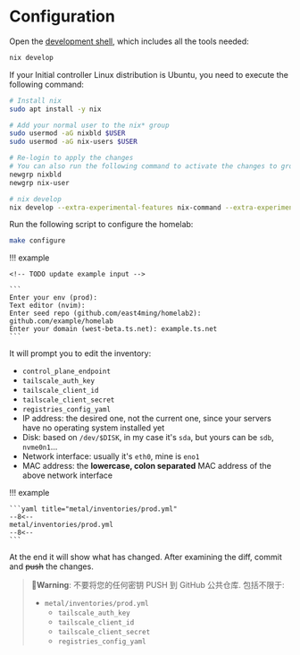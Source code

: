 # Configuration

Open the [development shell](../../concepts/development-shell.md), which includes all the tools needed:

```sh
nix develop
```

If your Initial controller Linux distribution is Ubuntu, you need to execute the following command:

```sh
# Install nix
sudo apt install -y nix

# Add your normal user to the nix* group
sudo usermod -aG nixbld $USER
sudo usermod -aG nix-users $USER

# Re-login to apply the changes
# You can also run the following command to activate the changes to groups:
newgrp nixbld      
newgrp nix-user

# nix develop
nix develop --extra-experimental-features nix-command --extra-experimental-features flakes
```

Run the following script to configure the homelab:

```sh
make configure
```

!!! example

    <!-- TODO update example input -->

    ```
    Enter your env (prod):
    Text editor (nvim):
    Enter seed repo (github.com/east4ming/homelab2): github.com/example/homelab
    Enter your domain (west-beta.ts.net): example.ts.net
    ```

It will prompt you to edit the inventory:

- `control_plane_endpoint`
- `tailscale_auth_key`
- `tailscale_client_id`
- `tailscale_client_secret`
- `registries_config_yaml`
- IP address: the desired one, not the current one, since your servers have no operating system installed yet
- Disk: based on `/dev/$DISK`, in my case it's `sda`, but yours can be `sdb`, `nvme0n1`...
- Network interface: usually it's `eth0`, mine is `eno1`
- MAC address: the **lowercase, colon separated** MAC address of the above network interface

!!! example

    ```yaml title="metal/inventories/prod.yml"
    --8<--
    metal/inventories/prod.yml
    --8<--
    ```

At the end it will show what has changed. After examining the diff, commit and ~~push~~ the changes.

> 🐾**Warning**:
> 不要将您的任何密钥 PUSH 到 GitHub 公共仓库. 包括不限于:
>
> - `metal/inventories/prod.yml`
>   - `tailscale_auth_key`
>   - `tailscale_client_id`
>   - `tailscale_client_secret`
>   - `registries_config_yaml`
